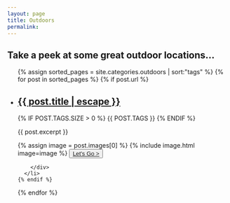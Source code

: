 ```yaml
---
layout: page
title: Outdoors
permalink:
---
```



## Take a peek at some great outdoor locations...


<ul class="post-list">
  {% assign sorted_pages = site.categories.outdoors | sort:"tags" %}
  {% for post in sorted_pages %}
    {% if post.url %}
        <li class="post-list-layout">
        <!-- {% assign date_format = site.minima.date_format | default: "%b %-d, %Y" %}
        <span class="post-meta">{{ post.date | date: date_format }}</span>
 -->    <div class="container">
        <h2>
          <a class="post-link" href="{{ post.url | relative_url }}">{{ post.title | escape }}</a>
        </h2>
        <p style="text-transform: uppercase;">
          {% if post.tags.size > 0 %}
            {{ post.tags }}
          {% endif %}
        </p>
        <div class="row index-post-list">
          <div class="col-md-8">
              <p>
                {{ post.excerpt }}
              </p>
          </div>  
          <div class="col-md-4">
            {% assign image = post.images[0] %}
            {% include image.html image=image %}
          <button type="button" class="post-name">
              <a href="{{ post.url | relative_url }}">Let's Go ></a>
          </button>
          </div>
        </div>

        </div>  
      </li>
    {% endif %}
  {% endfor %}
</ul>


